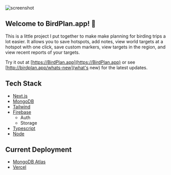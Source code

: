 ![screenshot](https://birdplan.app/screenshot5.jpg)

## Welcome to BirdPlan.app! 🦆

This is a little project I put together to make make planning for birding trips a lot easier. It allows you to save hotspots, add notes, view world targets at a hotspot with one click, save custom markers, view targets in the region, and view recent reports of your targets.

Try it out at [https://BirdPlan.app](https://BirdPlan.app) or see [http://birdplan.app/whats-new](what's new) for the latest updates.

## Tech Stack

- [Next.js](https://nextjs.org/)
- [MongoDB](https://www.mongodb.com/)
- [Tailwind](https://tailwindcss.com/)
- [Firebase](https://firebase.google.com/)
  - Auth
  - Storage
- [Typescript](https://www.typescriptlang.org/)
- [Node](https://nodejs.org/en/)

## Current Deployment

- [MongoDB Atlas](https://www.mongodb.com/atlas)
- [Vercel](https://vercel.com/)
